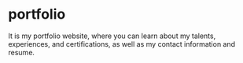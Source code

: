 # portfolio
It is my portfolio website, where you can learn about my talents, experiences, and certifications, as well as my contact information and resume.
